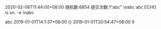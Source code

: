 2020-02-06T11:44:00+08:00
随机数:6854
提交次数:1"abc" 
\nabc 
abc 
ECHO is on.
-e \nabc 
 
abc 
2019-01-01T14:1:37+08:00 
{} 
2019-01-01T20:54:47+08:00 
9 
 
